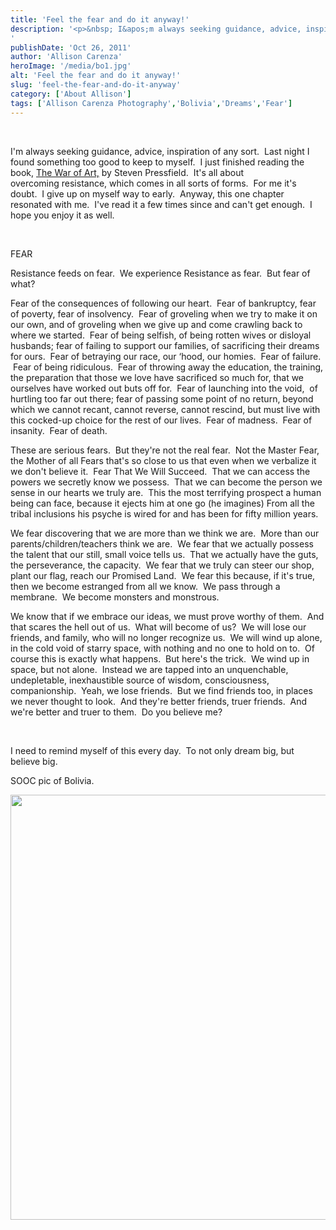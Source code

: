 ```yaml
---
title: 'Feel the fear and do it anyway!'
description: '<p>&nbsp; I&apos;m always seeking guidance, advice, inspiration of any sort.  Last night I found something too good to keep to [&hellip;]</p>
'
publishDate: 'Oct 26, 2011'
author: 'Allison Carenza'
heroImage: '/media/bo1.jpg'
alt: 'Feel the fear and do it anyway!'
slug: 'feel-the-fear-and-do-it-anyway'
category: ['About Allison']
tags: ['Allison Carenza Photography','Bolivia','Dreams','Fear']
---
```


<p>&nbsp;</p>
<p>I&apos;m always seeking guidance, advice, inspiration of any sort.  Last night I found something too good to keep to myself.  I just finished reading the book, <a href="http://www.stevenpressfield.com/the-war-of-art/">The War of Art,</a> by Steven Pressfield.  It&apos;s all about overcoming resistance, which comes in all sorts of forms.  For me it&apos;s doubt.  I give up on myself way to early.  Anyway, this one chapter resonated with me.  I&apos;ve read it a few times since and can&apos;t get enough.  I hope you enjoy it as well.</p>
<p>&nbsp;</p>
<p>FEAR</p>
<p>Resistance feeds on fear.  We experience Resistance as fear.  But fear of what?</p>
<p>Fear of the consequences of following our heart.  Fear of bankruptcy, fear of poverty, fear of insolvency.  Fear of groveling when we try to make it on our own, and of groveling when we give up and come crawling back to where we started.  Fear of being selfish, of being rotten wives or disloyal husbands; fear of failing to support our families, of sacrificing their dreams for ours.  Fear of betraying our race, our &#8216;hood, our homies.  Fear of failure.  Fear of being ridiculous.  Fear of throwing away the education, the training, the preparation that those we love have sacrificed so much for, that we ourselves have worked out buts off for.  Fear of launching into the void,  of hurtling too far out there; fear of passing some point of no return, beyond which we cannot recant, cannot reverse, cannot rescind, but must live with this cocked-up choice for the rest of our lives.  Fear of madness.  Fear of insanity.  Fear of death.</p>
<p>These are serious fears.  But they&apos;re not the real fear.  Not the Master Fear, the Mother of all Fears that&apos;s so close to us that even when we verbalize it we don&apos;t believe it.  Fear That We Will Succeed.  That we can access the powers we secretly know we possess.  That we can become the person we sense in our hearts we truly are.  This the most terrifying prospect a human being can face, because it ejects him at one go (he imagines) From all the tribal inclusions his psyche is wired for and has been for fifty million years.</p>
<p>We fear discovering that we are more than we think we are.  More than our parents/children/teachers think we are.  We fear that we actually possess the talent that our still, small voice tells us.  That we actually have the guts, the perseverance, the capacity.  We fear that we truly can steer our shop, plant our flag, reach our Promised Land.  We fear this because, if it&apos;s true, then we become estranged from all we know.  We pass through a membrane.  We become monsters and monstrous.</p>
<p>We know that if we embrace our ideas, we must prove worthy of them.  And that scares the hell out of us.  What will become of us?  We will lose our friends, and family, who will no longer recognize us.  We will wind up alone, in the cold void of starry space, with nothing and no one to hold on to.  Of course this is exactly what happens.  But here&apos;s the trick.  We wind up in space, but not alone.  Instead we are tapped into an unquenchable, undepletable, inexhaustible source of wisdom, consciousness, companionship.  Yeah, we lose friends.  But we find friends too, in places we never thought to look.  And they&apos;re better friends, truer friends.  And we&apos;re better and truer to them.  Do you believe me?</p>
<p>&nbsp;</p>
<p>I need to remind myself of this every day.  To not only dream big, but believe big.</p>
<p>SOOC pic of Bolivia.</p>
<p><img class="aligncenter size-full wp-image-3561" title="bo1" src="/media/bo1.jpg" alt="" width="930" height="680" srcset="/media/bo1.jpg 930w, /media/bo1-300x219.jpg 300w, /media/bo1-768x562.jpg 768w" sizes="(max-width: 930px) 100vw, 930px" /></p>
